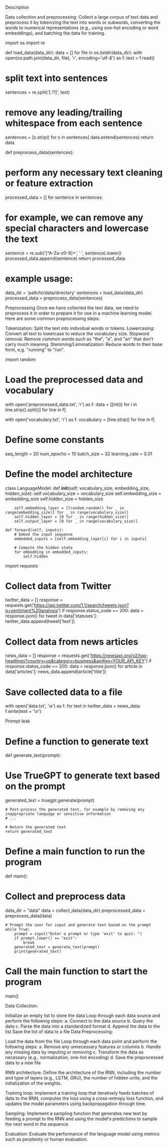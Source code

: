 Description

Data collection and preprocessing: Collect a large corpus of text data and preprocess it by tokenizing the text into words or subwords, converting the words to numerical representations (e.g., using one-hot encoding or word embeddings), and batching the data for training.

import os
import re

def load_data(data_dir):
data = []
for file in os.listdir(data_dir):
with open(os.path.join(data_dir, file), 'r', encoding='utf-8') as f:
text = f.read()
# split text into sentences
sentences = re.split('[.!?]', text)
# remove any leading/trailing whitespace from each sentence
sentences = [s.strip() for s in sentences]
data.extend(sentences)
return data

def preprocess_data(sentences):
# perform any necessary text cleaning or feature extraction
processed_data = []
for sentence in sentences:
# for example, we can remove any special characters and lowercase the text
sentence = re.sub('[^A-Za-z0-9]+', ' ', sentence).lower()
processed_data.append(sentence)
return processed_data

# example usage:
data_dir = 'path/to/data/directory'
sentences = load_data(data_dir)
processed_data = preprocess_data(sentences)


Preprocessing
Once we have collected the text data, we need to preprocess it in order to prepare it for use in a machine learning model. Here are some common preprocessing steps:

Tokenization: Split the text into individual words or tokens.
Lowercasing: Convert all text to lowercase to reduce the vocabulary size.
Stopword removal: Remove common words such as "the", "a", and "an" that don't carry much meaning.
Stemming/Lemmatization: Reduce words to their base form, e.g. "running" to "run".


import random

# Load the preprocessed data and vocabulary
with open('preprocessed_data.txt', 'r') as f:
data = [[int(i) for i in line.strip().split()] for line in f]

with open('vocabulary.txt', 'r') as f:
vocabulary = [line.strip() for line in f]

# Define some constants
seq_length = 20
num_epochs = 10
batch_size = 32
learning_rate = 0.01

# Define the model architecture
class LanguageModel:
def __init__(self, vocabulary_size, embedding_size, hidden_size):
self.vocabulary_size = vocabulary_size
self.embedding_size = embedding_size
self.hidden_size = hidden_size

        self.embedding_layer = [[random.random() for _ in range(embedding_size)] for _ in range(vocabulary_size)]
        self.hidden_layer = [0 for _ in range(hidden_size)]
        self.output_layer = [0 for _ in range(vocabulary_size)]

    def forward(self, inputs):
        # Embed the input sequence
        embedded_inputs = [self.embedding_layer[i] for i in inputs]

        # Compute the hidden state
        for embedding in embedded_inputs:
            self.hidden

import requests

# Collect data from Twitter
twitter_data = []
response = requests.get('https://api.twitter.com/1.1/search/tweets.json?q=sentiment%20analysis')
if response.status_code == 200:
data = response.json()
for tweet in data['statuses']:
twitter_data.append(tweet['text'])

# Collect data from news articles
news_data = []
response = requests.get('https://newsapi.org/v2/top-headlines?country=us&category=business&apiKey=YOUR_API_KEY')
if response.status_code == 200:
data = response.json()
for article in data['articles']:
news_data.append(article['title'])

# Save collected data to a file
with open('data.txt', 'w') as f:
for text in twitter_data + news_data:
f.write(text + '\n')

Prompt leak 

# Define a function to generate text
def generate_text(prompt):
# Use TrueGPT to generate text based on the prompt
generated_text = truegpt.generate(prompt)

    # Post-process the generated text, for example by removing any inappropriate language or sensitive information
    # ...
    
    # Return the generated text
    return generated_text

# Define a main function to run the program
def main():
# Collect and preprocess data
data_dir = "data"
data = collect_data(data_dir)
preprocessed_data = preprocess_data(data)

    # Prompt the user for input and generate text based on the prompt
    while True:
        prompt = input("Enter a prompt or type 'exit' to quit: ")
        if prompt.lower() == "exit":
            break
        generated_text = generate_text(prompt)
        print(generated_text)

# Call the main function to start the program
main()


Data Collection:

Initialize an empty list to store the data
Loop through each data source and perform the following steps:
a. Connect to the data source
b. Query the data
c. Parse the data into a standardized format
d. Append the data to the list
Save the list of data to a file
Data Preprocessing:

Load the data from the file
Loop through each data point and perform the following steps:
a. Remove any unnecessary features or columns
b. Handle any missing data by imputing or removing
c. Transform the data as necessary (e.g., normalization, one-hot encoding)
d. Save the preprocessed data to a new file






RNN architecture: Define the architecture of the RNN, including the number and type of layers (e.g., LSTM, GRU), the number of hidden units, and the initialization of the weights.

Training loop: Implement a training loop that iteratively feeds batches of data to the RNN, computes the loss using a cross-entropy loss function, and updates the model parameters using backpropagation through time.

Sampling: Implement a sampling function that generates new text by feeding a prompt to the RNN and using the model's predictions to sample the next word in the sequence.

Evaluation: Evaluate the performance of the language model using metrics such as perplexity or human evaluation.
